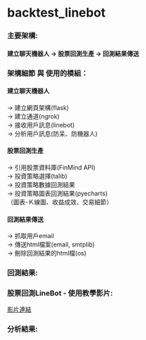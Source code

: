 # backtest_linebot
### 主要架構:
#### 建立聊天機器人 ->  股票回測生產  ->  回測結果傳送

### 架構細節 與 使用的模組：
#### 建立聊天機器人
-> 建立網頁架構(flask)</br>
-> 建立通道(ngrok) </br>
-> 接收用戶訊息(linebot)</br>
-> 分析用戶訊息(防呆、防機器人)</br>

#### 股票回測生產
-> 引用股票資料庫(FinMind API) </br>
-> 投資策略選擇(talib)</br>
-> 投資策略數據回測結果</br>
-> 投資策略圖表回測結果(pyecharts)</br>
（圖表-Ｋ線圖、收益成效、交易細節）</br>

#### 回測結果傳送
-> 抓取用戶email </br>
-> 傳送html檔案(email, smtplib)</br>
-> 刪除回測結果的html檔(os)</br>

### 回測結果:

### 股票回測LineBot - 使用教學影片:
[影片連結](https://www.youtube.com/watch?v=VeVlKZYHbxo&ab_channel=%E7%8E%8B%E7%9D%BF%E9%A7%BF)

### 分析結果:
